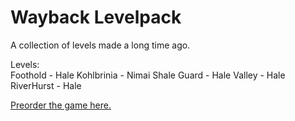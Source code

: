 # Wayback Levelpack
A collection of levels made a long time ago.  

Levels:  
Foothold - Hale
Kohlbrinia - Nimai
Shale Guard - Hale
Valley - Hale
RiverHurst - Hale

[Preorder the game here.](http://www.wolfire.com/overgrowth)
